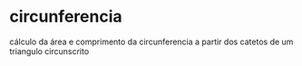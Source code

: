# circunferencia
cálculo da área e comprimento da circunferencia a partir dos catetos de um triangulo circunscrito
